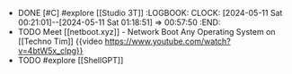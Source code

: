 - DONE [#C] #explore [[Studio 3T]]
  :LOGBOOK:
  CLOCK: [2024-05-11 Sat 00:21:01]--[2024-05-11 Sat 01:18:51] =>  00:57:50
  :END:
- TODO Meet [[netboot.xyz]] - Network Boot Any Operating System on [[Techno Tim]]
  {{video https://www.youtube.com/watch?v=4btW5x_clpg}}
- TODO #explore [[ShellGPT]]
